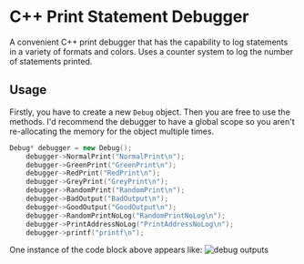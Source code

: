 # C++ Print Statement Debugger
A convenient C++ print debugger that has the capability to log statements in a variety of formats and colors. Uses a counter system to log the number of statements printed. 

## Usage

Firstly, you have to create a new `Debug` object. Then you are free to use the methods. I'd recommend the debugger to have a global scope so you aren't re-allocating the memory for the object multiple times.
```c++
Debug* debugger = new Debug();
	debugger->NormalPrint("NormalPrint\n");
	debugger->GreenPrint("GreenPrint\n");
	debugger->RedPrint("RedPrint\n");
	debugger->GreyPrint("GreyPrint\n");
	debugger->RandomPrint("RandomPrint\n");
	debugger->BadOutput("BadOutput\n");
	debugger->GoodOutput("GoodOutput\n");
	debugger->RandomPrintNoLog("RandomPrintNoLog\n");
	debugger->PrintAddressNoLog("PrintAddressNoLog\n");
	debugger->printf("printf\n");
```
One instance of the code block above appears like:
![debug outputs](https://user-images.githubusercontent.com/52811202/126396448-1047c1df-ab5b-4e64-9250-7a8c4b9bf7a2.png)
